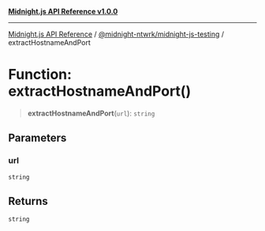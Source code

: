 [**Midnight.js API Reference v1.0.0**](../../../README.md)

***

[Midnight.js API Reference](../../../packages.md) / [@midnight-ntwrk/midnight-js-testing](../README.md) / extractHostnameAndPort

# Function: extractHostnameAndPort()

> **extractHostnameAndPort**(`url`): `string`

## Parameters

### url

`string`

## Returns

`string`
